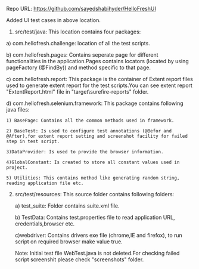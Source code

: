Repo URL: https://github.com/sayedshabihyder/HelloFreshUI

Added UI test cases in above location.

1. src/test/java: This location contains four packages:

  a) com.hellofresh.challenge: location of all the test scripts.
  
  b) com.hellofresh.pages: Contains seperate page for different functionalities in the application.Pages contains locators (located by using pageFactory (@FindBy)) and method specific to that page.
  
  c) com.hellofresh.report: This package is the container of Extent report files used to generate extent report for the test scripts.You can see extent report "ExtentReport.html" file in "target\surefire-reports" folder.
  
  d) com.hellofresh.selenium.framework: This package contains following java files:
  
    1) BasePage: Contains all the common methods used in framework.
	
	2) BaseTest: Is used to configure test annotations (@Befor and @After),for extent report setting and screenshot facility for failed step in test script.
	
	3)DataProvider: Is used to provide the browser information.
	
	4)GlobalConstant: Is created to store all constant values used in project.
	
	5) Utilities: This contains method like generating random string, reading application file etc.
	
2. src/test/resources: This source folder contains following folders:
   
   a) test_suite: Folder contains suite.xml file.
   
   b) TestData: Contains test.properties file to read application URL, credentials,browser etc.
   
   c)webdriver: Contains drivers exe file (chrome,IE and firefox), to run script on required browser make value true.
   
   Note: Initial test file WebTest.java is not deleted.For checking failed script screenshit please check "screenshots" folder.